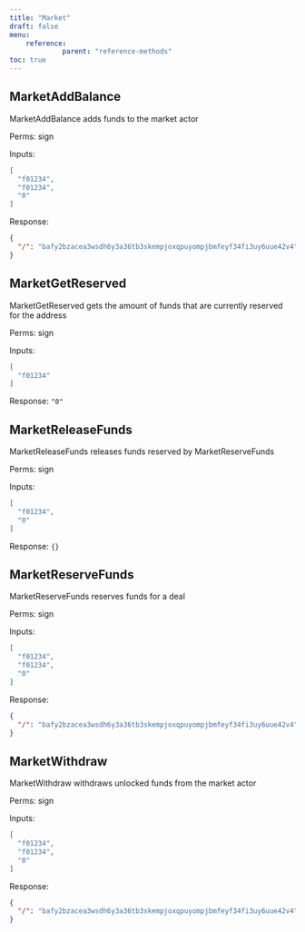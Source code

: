 ```yaml
---
title: "Market"
draft: false
menu:
    reference:
             parent: "reference-methods"
toc: true
---
```


## MarketAddBalance

MarketAddBalance adds funds to the market actor

Perms: sign

Inputs:

```json
[
  "f01234",
  "f01234",
  "0"
]
```

Response:

```json
{
  "/": "bafy2bzacea3wsdh6y3a36tb3skempjoxqpuyompjbmfeyf34fi3uy6uue42v4"
}
```

## MarketGetReserved

MarketGetReserved gets the amount of funds that are currently reserved for the address

Perms: sign

Inputs:

```json
[
  "f01234"
]
```

Response: `"0"`

## MarketReleaseFunds

MarketReleaseFunds releases funds reserved by MarketReserveFunds

Perms: sign

Inputs:

```json
[
  "f01234",
  "0"
]
```

Response: `{}`

## MarketReserveFunds

MarketReserveFunds reserves funds for a deal

Perms: sign

Inputs:

```json
[
  "f01234",
  "f01234",
  "0"
]
```

Response:

```json
{
  "/": "bafy2bzacea3wsdh6y3a36tb3skempjoxqpuyompjbmfeyf34fi3uy6uue42v4"
}
```

## MarketWithdraw

MarketWithdraw withdraws unlocked funds from the market actor

Perms: sign

Inputs:

```json
[
  "f01234",
  "f01234",
  "0"
]
```

Response:

```json
{
  "/": "bafy2bzacea3wsdh6y3a36tb3skempjoxqpuyompjbmfeyf34fi3uy6uue42v4"
}
```
